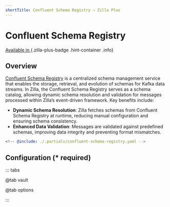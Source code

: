 ```yaml
---
shortTitle: Confluent Schema Registry – Zilla Plus
---
```


# Confluent Schema Registry

[Available in <ZillaPlus/>](https://www.aklivity.io/products/zilla-plus)
{.zilla-plus-badge .hint-container .info}

## Overview

[Confluent Schema Registry](https://docs.confluent.io/platform/current/schema-registry/index.html) is a centralized schema management service that enables the storage, retrieval, and evolution of schemas for Kafka data streams. In Zilla, the Confluent Schema Registry serves as a schema catalog, allowing dynamic schema resolution and validation for messages processed within Zilla’s event-driven framework. Key benefits include:

- **Dynamic Schema Resolution**: Zilla fetches schemas from Confluent Schema Registry at runtime, reducing manual configuration and ensuring schema consistency.
- **Enhanced Data Validation**: Messages are validated against predefined schemas, improving data integrity and preventing format mismatches.

```yaml {2}
<!-- @include: ./.partials/confluent-schema-registry.yaml -->
```

## Configuration (\* required)

::: tabs

@tab vault

<!-- @include: ./.partials/vault.md -->

@tab options

<!-- @include: ./.partials/schema-registry-options.md -->

:::
